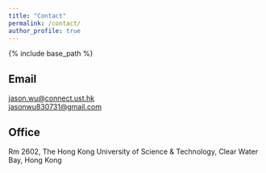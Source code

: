 ```yaml
---
title: "Contact"
permalink: /contact/
author_profile: true
---
```


{% include base_path %}

## Email
jason.wu@connect.ust.hk <br>
jasonwu830731@gmail.com

## Office
Rm 2602, The Hong Kong University of Science & Technology, Clear Water Bay, Hong Kong

